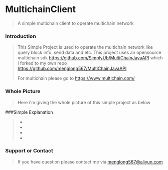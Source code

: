 # MultichainClient
> A simple multichain client to operate multichain network

### Introduction
> This Simple Project is used to operate the multichain network like query block info, send data and etc. This project uses an opensource multichain sdk <https://github.com/SimplyUb/MultiChainJavaAPI> which i forked to my own repo <https://github.com/menglong567/MultiChainJavaAPI>
>
>For multichain please go to <https://www.multichain.com/>

### Whole Picture
> Here i'm giving the whole picture of this simple project as below 

###Simple Explanation
> -
> -
> -
> -

### Support or Contact
> If you have question please contact me via menglong567@aliyun.com
